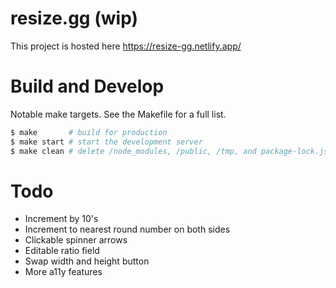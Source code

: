 
# resize.gg (wip)

This project is hosted here https://resize-gg.netlify.app/

# Build and Develop

Notable make targets. See the Makefile for a full list.

```sh
$ make       # build for production
$ make start # start the development server
$ make clean # delete /node_modules, /public, /tmp, and package-lock.json
```

# Todo
+ Increment by 10's
+ Increment to nearest round number on both sides
+ Clickable spinner arrows
+ Editable ratio field
+ Swap width and height button
+ More a11y features
